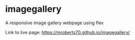 # imagegallery
A responsive image gallery webpage using flex

Link to live page:
https://mroberts70.github.io/imagegallery/

